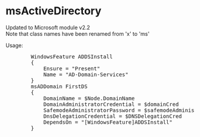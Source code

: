 msActiveDirectory
=================

Updated to Microsoft module v2.2<br/>
Note that class names have been renamed from 'x' to 'ms'

Usage:
<pre>
        WindowsFeature ADDSInstall
        {
            Ensure = "Present"
            Name = "AD-Domain-Services"
        }
        msADDomain FirstDS
        {
            DomainName = $Node.DomainName
            DomainAdministratorCredential = $domainCred
            SafemodeAdministratorPassword = $safemodeAdministratorCred
            DnsDelegationCredential = $DNSDelegationCred
            DependsOn = "[WindowsFeature]ADDSInstall"
        }
</pre>